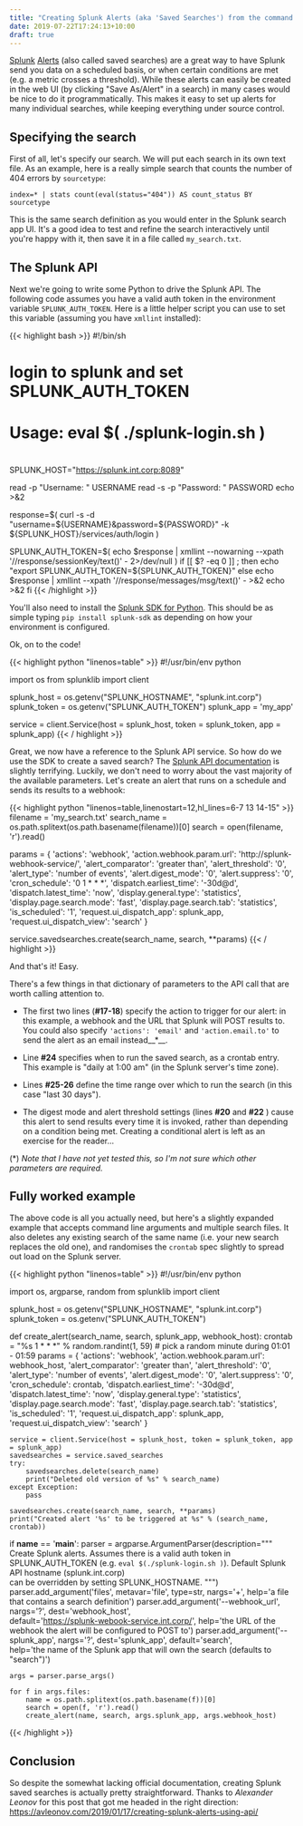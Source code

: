 ```yaml
---
title: "Creating Splunk Alerts (aka 'Saved Searches') from the command line"
date: 2019-07-22T17:24:13+10:00
draft: true
---
```



[Splunk][] [Alerts][] (also called saved searches) are a great way to
have Splunk send you data on a scheduled basis, or when certain
conditions are met (e.g. a metric crosses a threshold). While these
alerts can easily be created in the web UI (by clicking "Save
As/Alert" in a search) in many cases would be nice to do it
programmatically. This makes it easy to set up alerts for many
individual searches, while keeping everything under source control.

[Splunk]: https://www.splunk.com/en_us/software/splunk-enterprise.html
[Alerts]: https://docs.splunk.com/Documentation/Splunk/7.3.0/Alert/Definescheduledalerts

## Specifying the search

First of all, let's specify our search. We will put each search in its
own text file. As an example, here is a really simple search that
counts the number of 404 errors by `sourcetype`:

```
index=* | stats count(eval(status="404")) AS count_status BY sourcetype
```

This is the same search definition as you would enter in the Splunk
search app UI. It's a good idea to test and refine the search
interactively until you're happy with it, then save it in a file
called `my_search.txt`.

## The Splunk API

Next we're going to write some Python to drive the Splunk API. The
following code assumes you have a valid auth token in the
environment variable `SPLUNK_AUTH_TOKEN`. Here is a little helper
script you can use to set this variable (assuming you have `xmllint`
installed):

    
{{< highlight bash >}}
 #!/bin/sh
 #
 # login to splunk and set SPLUNK_AUTH_TOKEN
 #
 # Usage: eval $( ./splunk-login.sh ) 
 #
  
 SPLUNK_HOST="https://splunk.int.corp:8089" 
  
 read -p "Username: " USERNAME 
 read -s -p "Password: " PASSWORD 
 echo >&2 
  
 response=$( curl -s -d "username=${USERNAME}&password=${PASSWORD}" -k ${SPLUNK_HOST}/services/auth/login ) 
  
 SPLUNK_AUTH_TOKEN=$( echo $response | xmllint --nowarning --xpath '//response/sessionKey/text()' - 2>/dev/null ) 
 if [[ $? -eq 0 ]] ; then 
     echo "export SPLUNK_AUTH_TOKEN=${SPLUNK_AUTH_TOKEN}" 
 else 
     echo $response | xmllint --xpath '//response/messages/msg/text()' - >&2 
     echo >&2 
 fi 
{{< /highlight >}}

You'll also need to install the [Splunk SDK for Python][]. This should
be as simple typing `pip install splunk-sdk` as depending on how your
environment is configured.

Ok, on to the code!

[Splunk SDK for Python]: https://dev.splunk.com/python

{{< highlight python "linenos=table" >}}
#!/usr/bin/env python

import os
from splunklib import client

splunk_host = os.getenv("SPLUNK_HOSTNAME", "splunk.int.corp")
splunk_token = os.getenv("SPLUNK_AUTH_TOKEN")
splunk_app = 'my_app'

service = client.Service(host = splunk_host, token = splunk_token, app = splunk_app)
{{< / highlight >}}


Great, we now have a reference to the Splunk API service. So how do we use the SDK to
create a saved search? The [Splunk API documentation][] is slightly
terrifying. Luckily, we don't need to worry about the vast majority of
the available parameters. Let's create an alert that runs on a
schedule and sends its results to a webhook:

[Splunk API documentation]: https://docs.splunk.com/Documentation/Splunk/latest/RESTREF/RESTsearch#saved.2Fsearches

{{< highlight python "linenos=table,linenostart=12,hl_lines=6-7 13 14-15" >}}
filename = 'my_search.txt'
search_name = os.path.splitext(os.path.basename(filename))[0]
search = open(filename, 'r').read()

params = {
    'actions': 'webhook',
    'action.webhook.param.url': 'http://splunk-webhook-service/',
    'alert_comparator': 'greater than',
    'alert_threshold': '0',
    'alert_type': 'number of events',
    'alert.digest_mode': '0',
    'alert.suppress': '0',
    'cron_schedule': '0 1 * * *',
    'dispatch.earliest_time': '-30d@d',
    'dispatch.latest_time': 'now',
    'display.general.type': 'statistics',
    'display.page.search.mode': 'fast',
    'display.page.search.tab': 'statistics',
    'is_scheduled': '1',
    'request.ui_dispatch_app': splunk_app,
    'request.ui_dispatch_view': 'search'
}

service.savedsearches.create(search_name, search, **params)
{{< / highlight >}}

And that's it! Easy.

There's a few things in that dictionary of parameters to the API call
that are worth calling attention to.

 * The first two lines (**#17-18**) specify the action to trigger for
   our alert: in this example, a webhook and the URL that Splunk will
   POST results to. You could also specify `'actions': 'email'` and
   `'action.email.to'` to send the alert as an email instead__*__.
 
 * Line **#24** specifies when to run the saved search, as a crontab
   entry. This example is "daily at 1:00 am" (in the Splunk server's
   time zone).
 
 * Lines **#25-26** define the time range over which to run the search
   (in this case "last 30 days").
 
 * The digest mode and alert threshold settings (lines **#20** and
   **#22** ) cause this alert to send results every time it is invoked,
   rather than depending on a condition being met. Creating a
   conditional alert is left as an exercise for the reader...
 
(*) _Note that I have not yet tested this, so I'm not sure which other
parameters are required._


## Fully worked example

The above code is all you actually need, but here's a slightly
expanded example that accepts command line arguments and multiple
search files. It also deletes any existing search of the same name
(i.e. your new search replaces the old one), and randomises the
`crontab` spec slightly to spread out load on the Splunk server.

{{< highlight python "linenos=table" >}}
#!/usr/bin/env python 
 
import os, argparse, random 
from splunklib import client 
 
splunk_host = os.getenv("SPLUNK_HOSTNAME", "splunk.int.corp") 
splunk_token = os.getenv("SPLUNK_AUTH_TOKEN") 
 
def create_alert(search_name, search, splunk_app, webhook_host): 
    crontab = "%s 1 * * *" % random.randint(1, 59) # pick a random minute during 01:01 - 01:59 
    params = { 
        'actions': 'webhook', 
        'action.webhook.param.url': webhook_host, 
        'alert_comparator': 'greater than', 
        'alert_threshold': '0', 
        'alert_type': 'number of events', 
        'alert.digest_mode': '0', 
        'alert.suppress': '0', 
        'cron_schedule': crontab, 
        'dispatch.earliest_time': '-30d@d', 
        'dispatch.latest_time': 'now', 
        'display.general.type': 'statistics', 
        'display.page.search.mode': 'fast', 
        'display.page.search.tab': 'statistics', 
        'is_scheduled': '1', 
        'request.ui_dispatch_app': splunk_app, 
        'request.ui_dispatch_view': 'search' 
    } 
 
    service = client.Service(host = splunk_host, token = splunk_token, app = splunk_app) 
    savedsearches = service.saved_searches 
    try: 
        savedsearches.delete(search_name) 
        print("Deleted old version of %s" % search_name) 
    except Exception: 
        pass 
 
    savedsearches.create(search_name, search, **params) 
    print("Created alert '%s' to be triggered at %s" % (search_name, crontab)) 
 
 
if __name__ == '__main__': 
    parser = argparse.ArgumentParser(description=""" 
        Create Splunk alerts. Assumes there is a valid auth token in SPLUNK_AUTH_TOKEN 
        (e.g. `eval $(./splunk-login.sh )`). Default Splunk API hostname (splunk.int.corp)  
        can be overridden by setting SPLUNK_HOSTNAME. 
    """) 
    parser.add_argument('files', metavar='file', type=str, nargs='+', help='a file that contains a search definition') 
    parser.add_argument('--webhook_url', nargs='?', dest='webhook_host',  
                        default='https://splunk-webook-service.int.corp/', 
                        help='the URL of the webhook the alert will be configured to POST to') 
    parser.add_argument('--splunk_app', nargs='?', dest='splunk_app', 
                        default='search',  
                        help='the name of the Splunk app that will own the search (defaults to "search")') 
 
    args = parser.parse_args() 
 
    for f in args.files: 
        name = os.path.splitext(os.path.basename(f))[0] 
        search = open(f, 'r').read() 
        create_alert(name, search, args.splunk_app, args.webhook_host) 
{{< /highlight >}}



## Conclusion
 
So despite the somewhat lacking official documentation, creating
Splunk saved searches is actually pretty straightforward. Thanks to
_Alexander Leonov_ for this post that got me headed in the right
direction:
https://avleonov.com/2019/01/17/creating-splunk-alerts-using-api/
 
 
 
